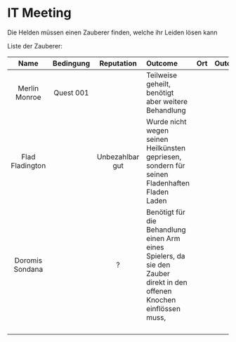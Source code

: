 # IT Meeting

Die Helden müssen einen Zauberer finden, welche ihr Leiden lösen kann

Liste der Zauberer:

|      Name       | Bedingung |   Reputation    | Outcome                                                                                                                | Ort | Outcome |
|:---------------:|:---------:|:---------------:|:-----------------------------------------------------------------------------------------------------------------------|:----|:--------|
|  Merlin Monroe  | Quest 001 |                 | Teilweise geheilt, benötigt aber weitere Behandlung                                                                    |     |         |
| Flad Fladington |           | Unbezahlbar gut | Wurde nicht wegen seinen Heilkünsten gepriesen, sondern für seinen Fladenhaften Fladen Laden                           |     |         |
| Doromis Sondana |           |        ?        | Benötigt für die Behandlung einen Arm eines Spielers, da sie den Zauber direkt in den offenen Knochen einflössen muss, |     |         |
|                 |           |                 |                                                                                                                        |     |         |
|                 |           |                 |                                                                                                                        |     |         |
|                 |           |                 |                                                                                                                        |     |         |
|                 |           |                 |                                                                                                                        |     |         |
